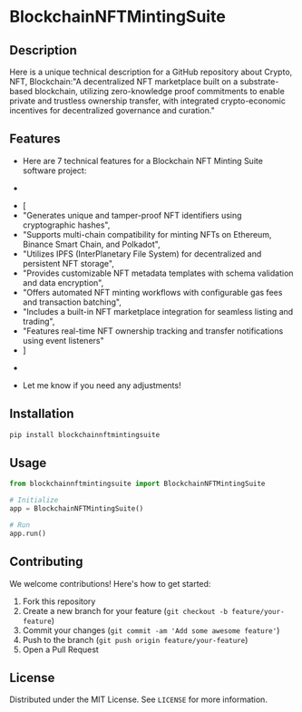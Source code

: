 # BlockchainNFTMintingSuite

## Description

Here is a unique technical description for a GitHub repository about Crypto, NFT, Blockchain:"A decentralized NFT marketplace built on a substrate-based blockchain, utilizing zero-knowledge proof commitments to enable private and trustless ownership transfer, with integrated crypto-economic incentives for decentralized governance and curation."

## Features

- Here are 7 technical features for a Blockchain NFT Minting Suite software project:
- ```
- [
- "Generates unique and tamper-proof NFT identifiers using cryptographic hashes",
- "Supports multi-chain compatibility for minting NFTs on Ethereum, Binance Smart Chain, and Polkadot",
- "Utilizes IPFS (InterPlanetary File System) for decentralized and persistent NFT storage",
- "Provides customizable NFT metadata templates with schema validation and data encryption",
- "Offers automated NFT minting workflows with configurable gas fees and transaction batching",
- "Includes a built-in NFT marketplace integration for seamless listing and trading",
- "Features real-time NFT ownership tracking and transfer notifications using event listeners"
- ]
- ```
- Let me know if you need any adjustments!
## Installation

```bash
pip install blockchainnftmintingsuite
```

## Usage

```python
from blockchainnftmintingsuite import BlockchainNFTMintingSuite

# Initialize
app = BlockchainNFTMintingSuite()

# Run
app.run()
```

## Contributing

We welcome contributions! Here's how to get started:

1. Fork this repository
2. Create a new branch for your feature (`git checkout -b feature/your-feature`)
3. Commit your changes (`git commit -am 'Add some awesome feature'`)
4. Push to the branch (`git push origin feature/your-feature`)
5. Open a Pull Request

## License

Distributed under the MIT License. See `LICENSE` for more information.

